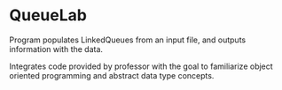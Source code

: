 # QueueLab
Program populates LinkedQueues from an input file, and outputs information with the data. 

Integrates code provided by professor with the goal to familiarize object oriented programming and abstract data type concepts. 
